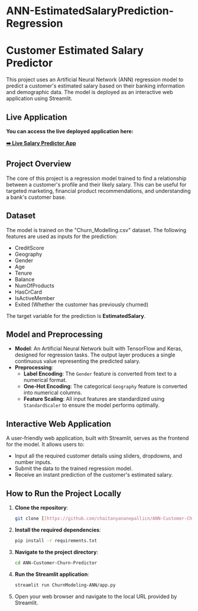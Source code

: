 # ANN-EstimatedSalaryPrediction-Regression

# Customer Estimated Salary Predictor

This project uses an Artificial Neural Network (ANN) regression model to predict a customer's estimated salary based on their banking information and demographic data. The model is deployed as an interactive web application using Streamlit.

## Live Application

**You can access the live deployed application here:**

[**➡️ Live Salary Predictor App**](https://mxxgaxfyxqdzg24d2d2kn2.streamlit.app/) 


## Project Overview

The core of this project is a regression model trained to find a relationship between a customer's profile and their likely salary. This can be useful for targeted marketing, financial product recommendations, and understanding a bank's customer base.

## Dataset

The model is trained on the "Churn_Modelling.csv" dataset. The following features are used as inputs for the prediction:

* CreditScore
* Geography
* Gender
* Age
* Tenure
* Balance
* NumOfProducts
* HasCrCard
* IsActiveMember
* Exited (Whether the customer has previously churned)

The target variable for the prediction is **EstimatedSalary**.

## Model and Preprocessing

* **Model**: An Artificial Neural Network built with TensorFlow and Keras, designed for regression tasks. The output layer produces a single continuous value representing the predicted salary.
* **Preprocessing**:
    * **Label Encoding**: The `Gender` feature is converted from text to a numerical format.
    * **One-Hot Encoding**: The categorical `Geography` feature is converted into numerical columns.
    * **Feature Scaling**: All input features are standardized using `StandardScaler` to ensure the model performs optimally.

## Interactive Web Application

A user-friendly web application, built with Streamlit, serves as the frontend for the model. It allows users to:
* Input all the required customer details using sliders, dropdowns, and number inputs.
* Submit the data to the trained regression model.
* Receive an instant prediction of the customer's estimated salary.

## How to Run the Project Locally

1.  **Clone the repository**:
    ```bash
    git clone [[https://github.com/chaitanyananepallicn/ANN-Customer-Churn-Predictor.git](https://github.com/chaitanyananepallicn/ANN-Customer-Churn-Predictor.git)](https://github.com/chaitanyananepallicn/ANN-EstimatedSalaryPrediction-Regression-.git)
    ```
    
3.  **Install the required dependencies**:
    ```bash
    pip install -r requirements.txt
    ```

2.  **Navigate to the project directory**:
    ```bash
    cd ANN-Customer-Churn-Predictor
    ```

4.  **Run the Streamlit application**:
    ```bash
    streamlit run ChurnModeling-ANN/app.py
    ```
5.  Open your web browser and navigate to the local URL provided by Streamlit.

